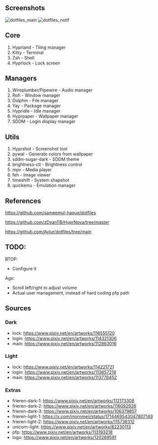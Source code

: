 ## Screenshots
![dotfiles_main](https://github.com/user-attachments/assets/10432b0c-a525-4ab4-ae3e-9aa34429f474)
![dotfiles_notif](https://github.com/user-attachments/assets/d2369692-548a-431d-9eb7-817956fe6371)


## Core
1. Hyprland - Tiling manager
2. Kitty - Terminal
3. Zsh - Shell
4. Hyprlock - Lock screen

## Managers
1. Wireplumber/Pipewire - Audio manager
2. Rofi - Window manager
3. Dolphin - File manager
4. Yay - Package manager
5. Hypridle - Idle manager
6. Hyprpaper - Wallpaper manager
7. SDDM - Login display manager

## Utils
1. Hyprshot - Screenshot tool
2. pywal - Generate colors from wallpaper
3. sddm-sugar-dark - SDDM theme
4. brightness-ctl - Brightness control
5. mpv - Media player
6. feh - Image viewer
7. timeshift - System shapshot
8. quickemu - Emulation manager

## References
https://github.com/sameemul-haque/dotfiles

https://github.com/zDyanTB/HyprNova/tree/master

https://github.com/Aylur/dotfiles/tree/main

## TODO:
BTOP:
  - Configure it

Ags:
  - Scroll left/right to adjust volume
  - Actual user management, instead of hard coding pfp path

## Sources

### Dark
  - lock: https://www.pixiv.net/en/artworks/116555120
  - login: https://www.pixiv.net/en/artworks/114321306
  - main: https://www.pixiv.net/en/artworks/112863016

### Light
  - lock: https://www.pixiv.net/en/artworks/114221721
  - login: https://www.pixiv.net/en/artworks/113657216
  - main: https://www.pixiv.net/en/artworks/113776452

### Extras
  - frieren-dark-1: https://www.pixiv.net/en/artworks/112173308
  - frieren-dark-2: https://www.pixiv.net/en/artworks/116092926
  - frieren-dark-3: https://www.pixiv.net/en/artworks/106379857
  - frieren-light-1: https://x.com/mornmeii/status/1714469543047807149
  - frieren-light-2: https://www.pixiv.net/en/artworks/115738312
  - unicorn-light: https://www.pixiv.net/en/artworks/82230113
  - pfp: https://www.pixiv.net/en/artworks/113193218
  - logo: https://www.pixiv.net/en/artworks/120269591
